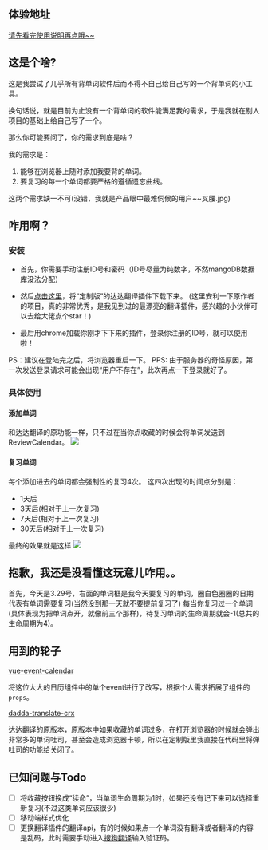 ## 体验地址
[请先看完使用说明再点哦~~](http://recalendar.xyz:5000/)
## 这是个啥?

这是我尝试了几乎所有背单词软件后而不得不自己给自己写的一个背单词的小工具。

换句话说，就是目前为止没有一个背单词的软件能满足我的需求，于是我就在别人项目的基础上给自己写了一个。

那么你可能要问了，你的需求到底是啥？

我的需求是：

1. 能够在浏览器上随时添加我要背的单词。
2. 要复习的每一个单词都要严格的遵循遗忘曲线。

这两个需求缺一不可(没错，我就是产品眼中最难伺候的用户~~叉腰.jpg)

## 咋用啊？
### 安装
- 首先，你需要手动注册ID号和密码（ID号尽量为纯数字，不然mangoDB数据库没法分配）

- 然后[点击这里](https://www.jixieclub.com/res/other/dist.rar)，将“定制版”的达达翻译插件下载下来。
(这里安利一下原作者的项目，真的非常优秀，是我见到过的最漂亮的翻译插件，感兴趣的小伙伴可以去给大佬点个star！)

- 最后用chrome加载你刚才下下来的插件，登录你注册的ID号，就可以使用啦！

PS：建议在登陆完之后，将浏览器重启一下。
PPS: 由于服务器的奇怪原因，第一次发送登录请求可能会出现“用户不存在”，此次再点一下登录就好了。
### 具体使用
#### 添加单词
和达达翻译的原功能一样，只不过在当你点收藏的时候会将单词发送到ReviewCalendar。
![](https://www.jixieclub.com/res/img/re2.PNG)

#### 复习单词
每个添加进去的单词都会强制性的复习4次。
这四次出现的时间点分别是：

- 1天后
- 3天后(相对于上一次复习)
- 7天后(相对于上一次复习)
- 30天后(相对于上一次复习)

最终的效果就是这样
![](https://github.com/SeekingLight233/ReviewCalendar/blob/master/client/re3.PNG)
## 抱歉，我还是没看懂这玩意儿咋用。。
首先，今天是3.29号，右面的单词框是我今天要复习的单词，圈白色圈圈的日期代表有单词需要复习(当然没到那一天就不要提前复习了)
每当你复习过一个单词(具体表现为把单词点开，就像前三个那样)，待复习单词的生命周期就会-1(总共的生命周期为4)。

## 用到的轮子
[vue-event-calendar](https://github.com/GeoffZhu/vue-event-calendar)

将这位大大的日历组件中的单个event进行了改写，根据个人需求拓展了组件的`props`。

[dadda-translate-crx](https://github.com/waynecz/dadda-translate-crx)

达达翻译的原版本，原版本中如果收藏的单词过多，在打开浏览器的时候就会弹出非常多的单词吐司，甚至会造成浏览器卡顿，所以在定制版里我直接在代码里将弹吐司的功能给关闭了。
## 已知问题与Todo
- [ ] 将收藏按钮换成“续命”，当单词生命周期为1时，如果还没有记下来可以选择重新复习(不过这类单词应该很少)
- [ ] 移动端样式优化
- [ ] 更换翻译插件的翻译api，有的时候如果点一个单词没有翻译或者翻译的内容是乱码，此时需要手动进入[搜狗翻译](https://fanyi.sogou.com/)输入验证码。
